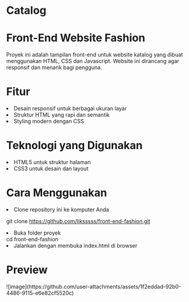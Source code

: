 # Catalog
<h1>Front-End Website Fashion</h1>

Proyek ini adalah tampilan front-end untuk website katalog yang dibuat menggunakan HTML, CSS dan Javascript. Website ini dirancang agar responsif dan menarik bagi pengguna.

<h1>Fitur</h1>

<li>Desain responsif untuk berbagai ukuran layar</li>

<li>Struktur HTML yang rapi dan semantik</li>

<li>Styling modern dengan CSS

<h1>Teknologi yang Digunakan</h1>

<li>HTML5 untuk struktur halaman</li>

<li>CSS3 untuk desain dan layout</li>

<h1>Cara Menggunakan</h1>

<li>Clone repository ini ke komputer Anda</li>

  git clone https://github.com/liksssss/front-end-fashion.git

<li>Buka folder proyek</li>
  cd front-end-fashion

<li>Jalankan dengan membuka index.html di browser</li>

<h1>Preview</h1>
![image](https://github.com/user-attachments/assets/1f2eddad-92b0-4486-9115-e6e82cf5520c)


